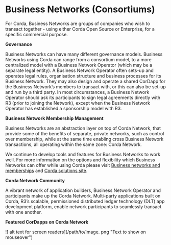 # Business Networks (Consortiums)

For Corda, Business Networks are groups of companies who wish to transact together - using either Corda Open Source or Enterprise, for a specific commercial purpose. 

**Governance**

Business Networks can have many different governance models. Business Networks using Corda can range from a consortium model, to a more centralized model with a Business Network Operator (which may be a separate legal entity). A Business Network Operator often sets-up and operates legal rules, organisation structure and business processes for its Business Network. They may also design and operate a shared CorDapp for the Business Network’s members to transact with, or this can also be set-up and run by a third party. In most circumstances, a Business Network Operator should ask its participants to sign legal agreements directly with R3 (prior to joining the Network), except when the Business Network Operator has established a sponsorship model with R3.


**Business Network Membership Management**

Business Networks are an abstraction layer on top of Corda Network, that provide some of the benefits of separate, private networks, such as control over membership, while at the same time enabling cross Business Network transactions, all operating within the same zone: Corda Network.

We continue to develop tools and features for Business Networks to work well. For more information on the options and flexibility which Business Networks can offer while using Corda please visit [Business networks and memberships](https://github.com/corda/bn-extension) and [Corda solutions site](https://solutions.corda.net/business-networks/intro.html).

**Corda Network Community**

A vibrant network of application builders, Business Network Operator and participants make up the Corda Network. Multi-party applications built on Corda, R3’s scalable, permissioned distributed ledger technology (DLT) app development platform, enable network participants to seamlessly transact with one another.

**Featured CorDapps on Corda Network**

![ alt text for screen readers](/path/to/image. png "Text to show on mouseover") 









